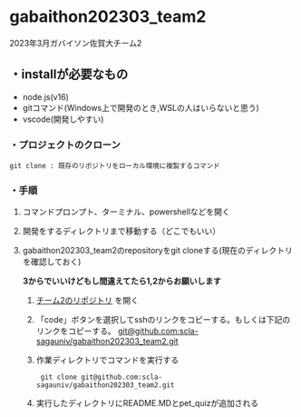 # gabaithon202303_team2
2023年3月ガバイソン佐賀大チーム2

## ・installが必要なもの

- node.js(v16)
- gitコマンド(Windows上で開発のとき,WSLの人はいらないと思う)
- vscode(開発しやすい)

### ・プロジェクトのクローン
    git clone : 既存のリポジトリをローカル環境に複製するコマンド

### ・手順

1. コマンドプロンプト、ターミナル、powershellなどを開く
2. 開発をするディレクトリまで移動する（どこでもいい）
3. gabaithon202303_team2のrepositoryをgit cloneする(現在のディレクトリを確認しておく)

    **3からでいいけどもし間違えてたら1,2からお願いします**

   1. [チーム2のリポジトリ](https://github.com/scla-sagauniv/gabaithon202303_team2) を開く
   2. 「code」ボタンを選択してsshのリンクをコピーする。もしくは下記のリンクをコピーする。
   [git@github.com:scla-sagauniv/gabaithon202303_team2.git](git@github.com:scla-sagauniv/gabaithon202303_team2.git)
   3. 作業ディレクトリでコマンドを実行する

        ``` git clone git@github.com:scla-sagauniv/gabaithon202303_team2.git```
    4. 実行したディレクトリにREADME.MDとpet_quizが追加される


